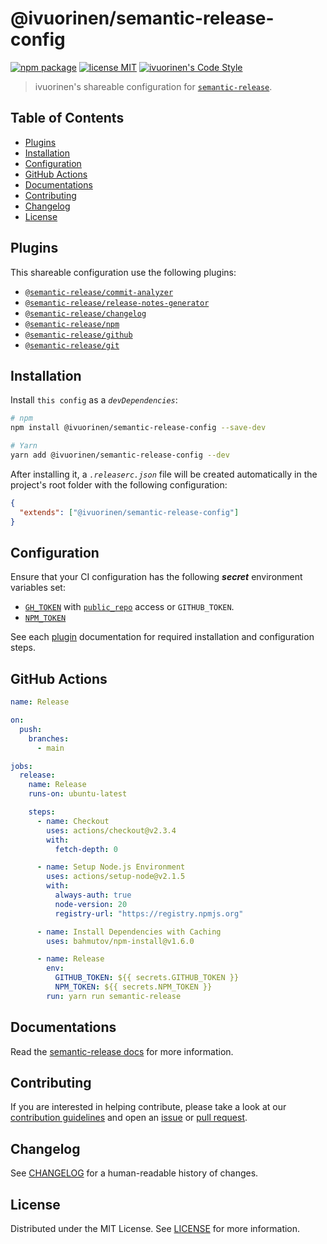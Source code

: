 # @ivuorinen/semantic-release-config <!-- omit in toc -->

[![npm package][npm-badge]][npm-link] [![license MIT][license-badge]][license-link] [![ivuorinen's Code Style][style-badge]][style-link]

> ivuorinen's shareable configuration for [`semantic-release`][semantic-release-link].

## Table of Contents <!-- omit in toc -->

- [Plugins](#plugins)
- [Installation](#installation)
- [Configuration](#configuration)
- [GitHub Actions](#github-actions)
- [Documentations](#documentations)
- [Contributing](#contributing)
- [Changelog](#changelog)
- [License](#license)

## Plugins

This shareable configuration use the following plugins:

- [`@semantic-release/commit-analyzer`][sr-commit-analyzer-link]
- [`@semantic-release/release-notes-generator`][sr-release-notes-generator-link]
- [`@semantic-release/changelog`][sr-changelog-link]
- [`@semantic-release/npm`][sr-npm-link]
- [`@semantic-release/github`][sr-github-link]
- [`@semantic-release/git`][sr-git-link]

## Installation

Install `this config` as a _`devDependencies`_:

```sh
# npm
npm install @ivuorinen/semantic-release-config --save-dev

# Yarn
yarn add @ivuorinen/semantic-release-config --dev
```

After installing it, a _`.releaserc.json`_ file will be created automatically in the project's root folder with the following configuration:

```json
{
  "extends": ["@ivuorinen/semantic-release-config"]
}
```

## Configuration

Ensure that your CI configuration has the following **_secret_** environment variables set:

- [`GH_TOKEN`][gh-token-link] with [`public_repo`][gh-scopes-link] access or `GITHUB_TOKEN`.
- [`NPM_TOKEN`][npm-token-link]

See each [plugin](#plugins) documentation for required installation and configuration steps.

## GitHub Actions

```yaml
name: Release

on:
  push:
    branches:
      - main

jobs:
  release:
    name: Release
    runs-on: ubuntu-latest

    steps:
      - name: Checkout
        uses: actions/checkout@v2.3.4
        with:
          fetch-depth: 0

      - name: Setup Node.js Environment
        uses: actions/setup-node@v2.1.5
        with:
          always-auth: true
          node-version: 20
          registry-url: "https://registry.npmjs.org"

      - name: Install Dependencies with Caching
        uses: bahmutov/npm-install@v1.6.0

      - name: Release
        env:
          GITHUB_TOKEN: ${{ secrets.GITHUB_TOKEN }}
          NPM_TOKEN: ${{ secrets.NPM_TOKEN }}
        run: yarn run semantic-release
```

## Documentations

Read the [semantic-release docs][semantic-release-docs-link] for more information.

## Contributing

If you are interested in helping contribute, please take a look at our [contribution guidelines][contributing-link] and open an [issue][issue-link] or [pull request][pull-request-link].

## Changelog

See [CHANGELOG][changelog-link] for a human-readable history of changes.

## License

Distributed under the MIT License. See [LICENSE][license-link] for more information.

[changelog-link]: ./CHANGELOG.md
[contributing-link]: https://github.com/ivuorinen/.github/blob/main/CONTRIBUTING.md
[gh-scopes-link]: https://docs.github.com/en/developers/apps/scopes-for-oauth-apps#available-scopes
[gh-token-link]: https://github.com/settings/tokens/new?scopes=public_repo
[issue-link]: https://github.com/ivuorinen/base-configs-semantic-release/issues
[license-badge]: https://img.shields.io/github/license/ivuorinen/base-configs-semantic-release?style=flat-square&labelColor=292a44&color=663399
[license-link]: ./LICENSE
[npm-badge]: https://img.shields.io/npm/v/@ivuorinen/semantic-release-config?style=flat-square&labelColor=292a44&color=663399
[npm-link]: https://www.npmjs.com/package/@ivuorinen/semantic-release-config
[npm-token-link]: https://docs.npmjs.com/about-access-tokens
[pull-request-link]: https://github.com/ivuorinen/base-configs-semantic-release/pulls
[semantic-release-docs-link]: https://semantic-release.gitbook.io/
[semantic-release-link]: https://github.com/semantic-release/semantic-release
[sr-changelog-link]: https://github.com/semantic-release/changelog
[sr-commit-analyzer-link]: https://github.com/semantic-release/commit-analyzer
[sr-git-link]: https://github.com/semantic-release/git
[sr-github-link]: https://github.com/semantic-release/github
[sr-npm-link]: https://github.com/semantic-release/npm
[sr-release-notes-generator-link]: https://github.com/semantic-release/release-notes-generator
[style-badge]: https://img.shields.io/badge/code_style-ivuorinen%E2%80%99s-663399.svg?labelColor=292a44&style=flat-square
[style-link]: https://github.com/ivuorinen/base-configs-semantic-release
